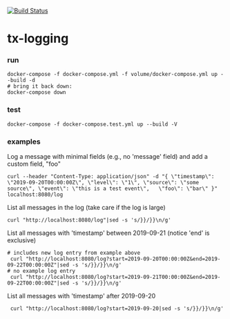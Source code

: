 [![Build Status](https://travis-ci.com/RENCI/tx-logging.svg?token=hSyYs1SXtzNJJDmjUzHi&branch=master)](https://travis-ci.com/RENCI/tx-logging)

# tx-logging

### run

```
docker-compose -f docker-compose.yml -f volume/docker-compose.yml up --build -d
# bring it back down:
docker-compose down
```

### test
```
docker-compose -f docker-compose.test.yml up --build -V 
```

### examples
Log a message with minimal fields (e.g., no 'message' field) and add a custom field, "foo"
```
curl --header "Content-Type: application/json" -d "{ \"timestamp\": \"2019-09-20T00:00:00Z\", \"level\": \"1\", \"source\": \"some source\", \"event\": \"this is a test event\",   \"foo\": \"bar\" }" localhost:8080/log
 ```
 
 List all messages in the log (take care if the log is large)
 ```
 curl "http://localhost:8080/log"|sed -s 's/}}/}}\n/g'
 ```
 
 List all messages with 'timestamp' between 2019-09-21 (notice 'end' is exclusive)
 ```
 # includes new log entry from example above
  curl "http://localhost:8080/log?start=2019-09-20T00:00:00Z&end=2019-09-22T00:00:00Z"|sed -s 's/}}/}}\n/g'
 # no example log entry
  curl "http://localhost:8080/log?start=2019-09-21T00:00:00Z&end=2019-09-22T00:00:00Z"|sed -s 's/}}/}}\n/g'
  ```
  
 List all messages with 'timestamp' after 2019-09-20
 ```
  curl "http://localhost:8080/log?start=2019-09-20|sed -s 's/}}/}}\n/g'
  ```
